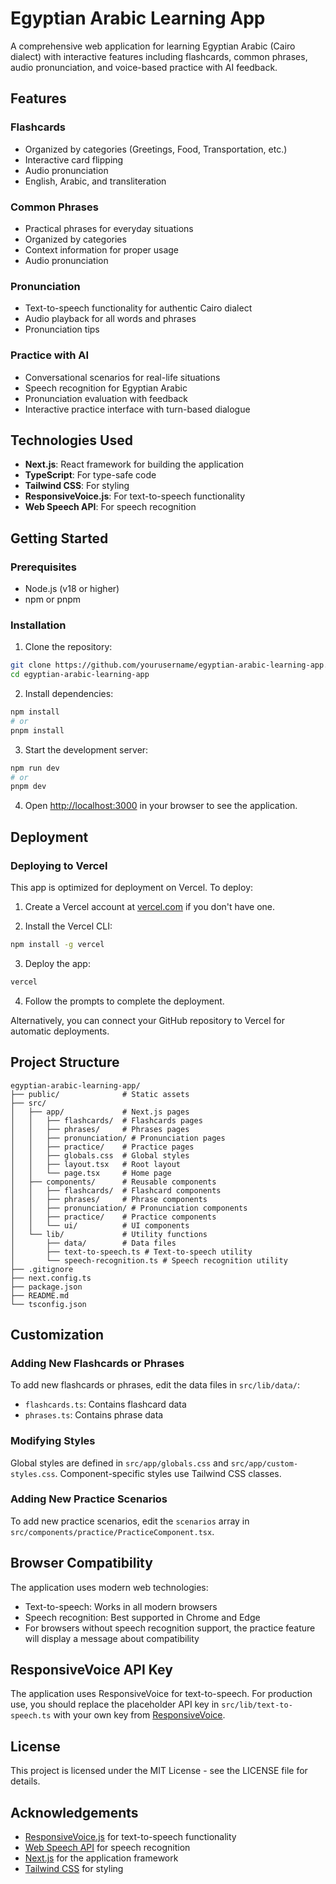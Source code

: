 # Egyptian Arabic Learning App

A comprehensive web application for learning Egyptian Arabic (Cairo dialect) with interactive features including flashcards, common phrases, audio pronunciation, and voice-based practice with AI feedback.

## Features

### Flashcards
- Organized by categories (Greetings, Food, Transportation, etc.)
- Interactive card flipping
- Audio pronunciation
- English, Arabic, and transliteration

### Common Phrases
- Practical phrases for everyday situations
- Organized by categories
- Context information for proper usage
- Audio pronunciation

### Pronunciation
- Text-to-speech functionality for authentic Cairo dialect
- Audio playback for all words and phrases
- Pronunciation tips

### Practice with AI
- Conversational scenarios for real-life situations
- Speech recognition for Egyptian Arabic
- Pronunciation evaluation with feedback
- Interactive practice interface with turn-based dialogue

## Technologies Used

- **Next.js**: React framework for building the application
- **TypeScript**: For type-safe code
- **Tailwind CSS**: For styling
- **ResponsiveVoice.js**: For text-to-speech functionality
- **Web Speech API**: For speech recognition

## Getting Started

### Prerequisites

- Node.js (v18 or higher)
- npm or pnpm

### Installation

1. Clone the repository:
```bash
git clone https://github.com/yourusername/egyptian-arabic-learning-app.git
cd egyptian-arabic-learning-app
```

2. Install dependencies:
```bash
npm install
# or
pnpm install
```

3. Start the development server:
```bash
npm run dev
# or
pnpm dev
```

4. Open [http://localhost:3000](http://localhost:3000) in your browser to see the application.

## Deployment

### Deploying to Vercel

This app is optimized for deployment on Vercel. To deploy:

1. Create a Vercel account at [vercel.com](https://vercel.com) if you don't have one.

2. Install the Vercel CLI:
```bash
npm install -g vercel
```

3. Deploy the app:
```bash
vercel
```

4. Follow the prompts to complete the deployment.

Alternatively, you can connect your GitHub repository to Vercel for automatic deployments.

## Project Structure

```
egyptian-arabic-learning-app/
├── public/              # Static assets
├── src/
│   ├── app/             # Next.js pages
│   │   ├── flashcards/  # Flashcards pages
│   │   ├── phrases/     # Phrases pages
│   │   ├── pronunciation/ # Pronunciation pages
│   │   ├── practice/    # Practice pages
│   │   ├── globals.css  # Global styles
│   │   ├── layout.tsx   # Root layout
│   │   └── page.tsx     # Home page
│   ├── components/      # Reusable components
│   │   ├── flashcards/  # Flashcard components
│   │   ├── phrases/     # Phrase components
│   │   ├── pronunciation/ # Pronunciation components
│   │   ├── practice/    # Practice components
│   │   └── ui/          # UI components
│   └── lib/             # Utility functions
│       ├── data/        # Data files
│       ├── text-to-speech.ts # Text-to-speech utility
│       └── speech-recognition.ts # Speech recognition utility
├── .gitignore
├── next.config.ts
├── package.json
├── README.md
└── tsconfig.json
```

## Customization

### Adding New Flashcards or Phrases

To add new flashcards or phrases, edit the data files in `src/lib/data/`:

- `flashcards.ts`: Contains flashcard data
- `phrases.ts`: Contains phrase data

### Modifying Styles

Global styles are defined in `src/app/globals.css` and `src/app/custom-styles.css`. Component-specific styles use Tailwind CSS classes.

### Adding New Practice Scenarios

To add new practice scenarios, edit the `scenarios` array in `src/components/practice/PracticeComponent.tsx`.

## Browser Compatibility

The application uses modern web technologies:

- Text-to-speech: Works in all modern browsers
- Speech recognition: Best supported in Chrome and Edge
- For browsers without speech recognition support, the practice feature will display a message about compatibility

## ResponsiveVoice API Key

The application uses ResponsiveVoice for text-to-speech. For production use, you should replace the placeholder API key in `src/lib/text-to-speech.ts` with your own key from [ResponsiveVoice](https://responsivevoice.org/).

## License

This project is licensed under the MIT License - see the LICENSE file for details.

## Acknowledgements

- [ResponsiveVoice.js](https://responsivevoice.org/) for text-to-speech functionality
- [Web Speech API](https://developer.mozilla.org/en-US/docs/Web/API/Web_Speech_API) for speech recognition
- [Next.js](https://nextjs.org/) for the application framework
- [Tailwind CSS](https://tailwindcss.com/) for styling

